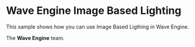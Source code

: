 # Wave Engine Image Based Lighting

This sample shows how you can use Image Based Ligthing in Wave Engine.
  

The **Wave Engine** team. 